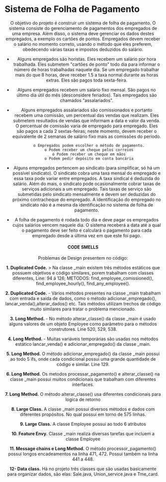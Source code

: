 # Sistema de Folha de Pagamento

<center>O objetivo do projeto é construir um sistema de folha de pagamento. O sistema consiste do
gerenciamento de pagamentos dos empregados de uma empresa. Além disso, o sistema deve
gerenciar os dados destes empregados, a exemplo os cartões de pontos. Empregados devem receber
o salário no momento correto, usando o método que eles preferem, obedecendo várias taxas e
impostos deduzidos do salário.
  
   - Alguns empregados são horistas. Eles recebem um salário por hora trabalhada. Eles
       submetem "cartões de ponto" todo dia para informar o número de horas trabalhadas naquele
       dia. Se um empregado trabalhar mais do que 8 horas, deve receber 1.5 a taxa normal
       durante as horas extras. Eles são pagos toda sexta-feira.
       
   - Alguns empregados recebem um salário fixo mensal. São pagos no último dia útil do mês
       (desconsidere feriados). Tais empregados são chamados "assalariados".
       
   - Alguns empregados assalariados são comissionados e portanto recebem uma comissão, um
       percentual das vendas que realizam. Eles submetem resultados de vendas que informam a
       data e valor da venda. O percentual de comissão varia de empregado para empregado. Eles
       são pagos a cada 2 sextas-feiras; neste momento, devem receber o equivalente de 2 semanas
       de salário fixo mais as comissões do período.
       
           o Empregados podem escolher o método de pagamento.
           o Podem receber um cheque pelos correios
           o Podem receber um cheque em mãos
           o Podem pedir depósito em conta bancária
   
   -  Alguns empregados pertencem ao sindicato (para simplificar, só há um possível sindicato).
        O sindicato cobra uma taxa mensal do empregado e essa taxa pode variar entre
        empregados. A taxa sindical é deduzida do salário. Além do mais, o sindicato pode
        ocasionalmente cobrar taxas de serviços adicionais a um empregado. Tais taxas de serviço
        são submetidas pelo sindicato mensalmente e devem ser deduzidas do próximo
        contracheque do empregado. A identificação do empregado no sindicato não é a mesma da
        identificação no sistema de folha de pagamento.
   
   - A folha de pagamento é rodada todo dia e deve pagar os empregados cujos salários vencem
        naquele dia. O sistema receberá a data até a qual o pagamento deve ser feito e calculará o
        pagamento para cada empregado desde a última vez em que este foi pago.
        
       
#### CODE SMELLS

Problemas de Design presentem no código:


**1. Duplicated Code.**
       > Na classe _main existem três métodos estáticos que possuem objetivos e código similares, porem trabalham com classes diferentes, Line: 94 á 126;
         METODOS: find_employee_comissioned(), find_employee_hourly(), find_any_employee().


**2. Duplicated Code.**
      - Vários métodos presentes na classe _main trabalham com entrada e saída de dados, como o método adicionar_empregado(), lancar_venda(),alterar_dados() etc. Tais         métodos utilizam trechos de código muito similares para tratar o problema mencionado.

**3. Long Method.**
      - No método alterar_classe() da classe _main é usado alguns valores de um objeto Employee como parâmetro para o métodos construtores. Line 520, 529, 538.

**4. Long Method.**
      - Muitas variáveis temporárias são usadas nos métodos estático lancar_venda() e adicionar_empregado() da classe _main. 

**5. Long Method.**
    O método adicionar_empregado() da classe _main possui ao todo 5 ifs, onde cada condicional possui uma grande quantidade de código e similar. Line 129.

**6. Long Method.**
    Os metodos processar_pagamento() e alterar_classe() na classe _main possui muitos condicionais que trabalham com diferentes interfaces.

**7. Long Method.**
    O método alterar_classe() usa diferentes condicionais para logica de retorno 

**8. Large Class.**
    A classe _main possui diversos métodos e dados com diferentes propósitos. No qual possui em torno de 575 linhas.

**9. Large Class.**
    A classe Employee possui ao todo 6 atributos
    
**10. Feature Envy.**
    Classe _main realiza diversas tarefas que incluem a classe Employee
    
**11. Message chains e Long Method.**
    O método processor_pagamento() possui longos encadeamentos na linha 471, 472. Possui também na linha 441 a 448.
    
**12- Data class.**
    Há no projeto três classes que são usadas basicamente para organizar dados, são elas:
    Sale.java, Union_service.java e Tme_card.

</center>
